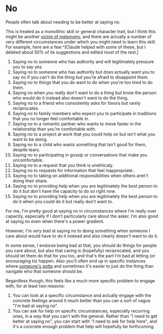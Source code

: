 # No

People often talk about needing to be better at saying no.

This is treated as a monolithic skill or general character trait, but I think this might be another [victim of metonymy](https://notebook.drmaciver.com/posts/2022-05-30-18:41.html), and there are actually a number of very different circumstances under which you might need to learn this skill. For example, here are a few:^[Claude helped with some of these, but I deleted about 50% of its suggestions and edited most of the rest.]

1. Saying no to someone who has authority and will legitimately pressure you to say yes.
2. Saying no to someone who has authority but does actually want you to say no if you can't do the thing but you're afraid to disappoint them.
3. Saying no to things that you do want to do when you're too tired to do them.
4. Saying no when you really don't want to do a thing but know the person who would do it instead also doesn't want to do the thing.
5. Saying no to a friend who consistently asks for favors but rarely reciprocates.
6. Saying no to family members who expect you to participate in traditions that you no longer feel comfortable in.
7. Saying no to a romantic partner who wants to move faster in the relationship than you're comfortable with.
8. Saying no to a project at work that you could help on but isn't what you want to be doing.
9. Saying no to a child who wants something that isn't good for them, despite tears.
10. Saying no to participating in gossip or conversations that make you uncomfortable.
11. Saying no to a request that you think is unethicaly.
18. Saying no to requests for information that feel inappropriate..
19. Saying no to taking on additional responsibilities when others aren't doing their share.
20. Saying no to providing help when you are legitimately the best person to do it but don't have the capacity to do so right now.
20. Saying no to providing help when you are legitimately the best person to do it when you could do it but really don't want to.

For me, I'm pretty good at saying no in circumstances where I'm really over capacity, especially if I don't particularly care about the asker. I'm also good at saying no even when there's a power gradient.

However, I'm *very bad* at saying no to doing something when someone I care about would have to do it instead and also clearly doesn't want to do it.

In some sense, I endorse being bad at that, you *should* do things for people you care about, but also that caring is (hopefully) reciprocated, and you should let them do that for you too, and that's the part I'm bad at letting (or encouraging to) happen. Also you'll often end up in specific instances where [someone's gotta](https://notebook.drmaciver.com/posts/2025-03-29-10:40.html) and sometimes it's easier to just do the thing than navigate who that someone should be.

Regardless though, this feels like a much more specific problem to engage with, for at least two reasons:

1. You can look at a specific circumstance and actually engage with the concrete feelings around it much better than you can a sort of vague "I'm bad at saying no".
2. You can ask for help on specific circumstances, especially recurring ones, in a way that you can't with the general. Rather than "I need to get better at saying no", you can start with "I need to ask for help here", and it's a concrete enough problem that help will hopefully be forthcoming.
